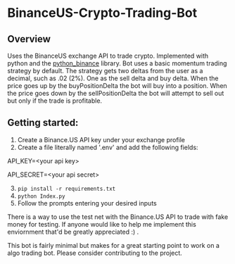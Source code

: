 # BinanceUS-Crypto-Trading-Bot

## Overview
Uses the BinanceUS exchange API to trade crypto. Implemented with python and the [python_binance](https://python-binance.readthedocs.io/en/latest/index.html) library. Bot uses a basic momentum trading strategy by default. The strategy gets two deltas from the user as a decimal, such as .02 (2%). One as the sell delta and buy delta. When the price goes up by the buyPositionDelta the bot will buy into a position. When the price goes down by the sellPositionDelta the bot will attempt to sell out but only if the trade is profitable. 

## Getting started:
1. Create a Binance.US API key under your exchange profile
2. Create a file literally named '.env' and add the following fields:

API_KEY=\<your api key>

API_SECRET=\<your api secret>

3. `pip install -r requirements.txt`
4. `python Index.py`
5. Follow the prompts entering your desired inputs

There is a way to use the test net with the Binance.US API to trade with fake money for testing. If anyone would like to help me implement this enviornment that'd be greatly appreciated :) . 

This bot is fairly minimal but makes for a great starting point to work on a algo trading bot. Please consider contributing to the project. 